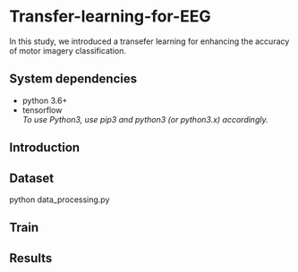 # Transfer-learning-for-EEG
In this study, we introduced a transefer learning for enhancing the accuracy of motor imagery classification.

## System dependencies
- python 3.6+
- tensorflow  
*To use Python3, use pip3 and python3 (or python3.x) accordingly.*

## Introduction

## Dataset
  python data_processing.py

## Train

## Results
